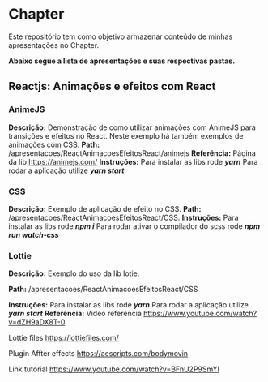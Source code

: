 # Chapter

Este repositório tem como objetivo armazenar conteúdo de minhas apresentações no Chapter.

**Abaixo segue a lista de apresentações e suas respectivas pastas.**

## Reactjs: Animações e efeitos com React

### AnimeJS

**Descrição:** Demonstração de como utilizar animações com AnimeJS para transições e efeitos no React. Neste exemplo há também exemplos de animações com CSS.
**Path:** /apresentacoes/ReactAnimacoesEfeitosReact/animejs
**Referência:**
Página da lib
https://animejs.com/
**Instruções:**
Para instalar as libs rode **_yarn_**
Para rodar a aplicação utilize **_yarn start_**

### CSS

**Descrição:**
Exemplo de aplicação de efeito no CSS.
**Path:**
/apresentacoes/ReactAnimacoesEfeitosReact/CSS.
**Instruções:**
Para instalar as libs rode **_npm i_**
Para rodar ativar o compilador do scss rode **_npm run watch-css_**

### Lottie

**Descrição:**
Exemplo do uso da lib lotie.

**Path:**
/apresentacoes/ReactAnimacoesEfeitosReact/CSS

**Instruções:**
Para instalar as libs rode **_yarn_**
Para rodar a aplicação utilize **_yarn start_**
**Referência:**
Video referência
https://www.youtube.com/watch?v=dZH9aDX8T-0

Lottie files
https://lottiefiles.com/

Plugin Affter effects
https://aescripts.com/bodymovin

Link tutorial
https://www.youtube.com/watch?v=BFnU2P9SmYI
